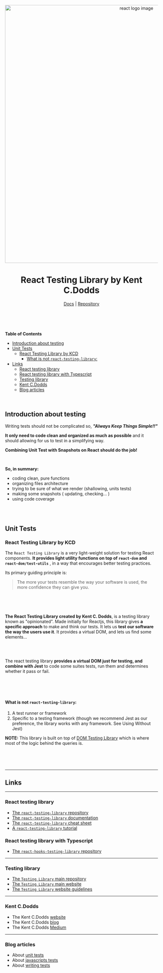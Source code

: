 <div align="center">
  <img 
  src="https://www.ibrahima-ndaw.com/static/4996d6d31bd748e276b9055ebfce4e42/f3583/cover.png"
  alt="react logo image"
  style="width: 850px; height: auto; margin: 0;"
  >
  <h1>React Testing Library by Kent C.Dodds</h1>
  <a href="https://testing-library.com/docs/react-testing-library/intro/">Docs</a> | 
  <a href="https://github.com/testing-library/react-testing-library">Repository</a>

</div>

<br>
<br>
<br>
<br>

**Table of Contents**

- [Introduction about testing](#introduction-about-testing)
- [Unit Tests](#unit-tests)
  - [React Testing Library by KCD](#react-testing-library-by-kcd)
    - [What is not `react-testing-library`:](#what-is-not-react-testing-library)
- [Links](#links)
  - [React testing library](#react-testing-library)
  - [React testing library with Typescript](#react-testing-library-with-typescript)
  - [Testing library](#testing-library)
  - [Kent C.Dodds](#kent-cdodds)
  - [Blog articles](#blog-articles)

<br>

## Introduction about testing

Writing tests should not be complicated so, **_"Always Keep Things Simple!!"_**

**It only need to code clean and organized as much as possible** and it should allowing for us to test in a simplifying way.

**Combining Unit Test with Snapshots on React should do the job!**

<br>

**So, in summary:**

- coding clean, pure functions
- organizing files architecture
- trying to be sure of what we render (shallowing, units tests)
- making some snapshots ( updating, checking... )
- using code coverage

<br>
<br>

## Unit Tests

### React Testing Library by KCD

The `React Testing Library` is a very light-weight solution for testing React components.
**It provides light utility functions on top of `react-dom` and `react-dom/test-utils`** , in a way that encourages better testing practices.

Its primary guiding principle is:

> The more your tests resemble the way your software is used, the more confidence they can give you.

<br>
<br>
<br>

**The React Testing Library created by Kent C. Dodds**, is a testing library known as "opinionated".
Made initially for Reactjs, this library gives **a specific approach** to make and think our tests.
It lets us **test our software the way the users use it**.
It provides a virtual DOM, and lets us find some elements...

<br>
<br>

The react testing library **provides a virtual DOM just for testing, and combine with Jest** to code some suites tests,
run them and determines whether it pass or fail.

<br>
<br>
<br>

#### What is not `react-testing-library`:

1. A test runner or framework
2. Specific to a testing framework (though we recommend Jest as our preference, the library works with any framework. See Using Without Jest)

**NOTE:** This library is built on top of [DOM Testing Library](https://testing-library.com/docs/dom-testing-library/intro/) which is where most of the logic behind the queries is.

<br>
<br>
<br>

---

## Links

---

### React testing library

- [The `react-testing-library` repository](https://github.com/testing-library/react-testing-library)
- [The `react-testing-library` documentation](https://testing-library.com/docs/react-testing-library/intro/)
- [The `react-testing-library` cheat sheet](https://testing-library.com/docs/react-testing-library/cheatsheet)
- [A `react-testing-library` tutorial](https://www.robinwieruch.de/react-testing-library)

### React testing library with Typescript

- [The `react-hooks-testing-library` repository](https://github.com/testing-library/react-hooks-testing-library)

---

### Testing library

- [The `Testing Library` main repository](https://github.com/testing-library)
- [The `Testing Library` main website](https://testing-library.com/)
- [The `Testing Library` website guidelines](https://testing-library.com/docs/guiding-principles/)

---

### Kent C.Dodds

- The Kent C.Dodds [website](https://kentcdodds.com/)
- The Kent C.Dodds [blog](https://kentcdodds.com/)
- The Kent C.Dodds [Medium](https://medium.com/@kentcdodds)

---

### Blog articles

- About [unit tests](https://blog.usejournal.com/lean-testing-or-why-unit-tests-are-worse-than-you-think-b6500139a009)
- About [javascripts tests](https://kentcdodds.com/blog/but-really-what-is-a-javascript-test)
- About [writing tests](https://kentcdodds.com/blog/write-tests)
